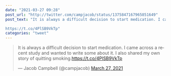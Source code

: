 ```yaml
---
date: "2021-03-27 09:28"
post_url: "http://twitter.com/campjacob/status/1375847167965851649"
post_text: "It is always a difficult decision to start medication. I came across a recent study and wanted to write some about it. I also shared my own story of quitting smoking.

https://t.co/4PlSB9VkTp"
categories: "tweet"
---
```


<blockquote class="twitter-tweet"><p lang="en" dir="ltr">It is always a difficult decision to start medication. I came across a recent study and wanted to write some about it. I also shared my own story of quitting smoking.<a href="https://t.co/4PlSB9VkTp">https://t.co/4PlSB9VkTp</a></p>&mdash; Jacob Campbell (@campjacob) <a href="https://twitter.com/campjacob/status/1375847167965851649?ref_src=twsrc%5Etfw">March 27, 2021</a></blockquote> <script async src="https://platform.twitter.com/widgets.js" charset="utf-8"></script> 
